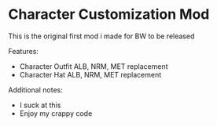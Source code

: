 # Character Customization Mod
This is the original first mod i made for BW to be released

Features:
 - Character Outfit ALB, NRM, MET replacement
 - Character Hat ALB, NRM, MET replacement
 
Additional notes:
 - I suck at this
 - Enjoy my crappy code
